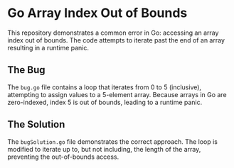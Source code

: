 # Go Array Index Out of Bounds

This repository demonstrates a common error in Go: accessing an array index out of bounds.  The code attempts to iterate past the end of an array resulting in a runtime panic.

## The Bug

The `bug.go` file contains a loop that iterates from 0 to 5 (inclusive), attempting to assign values to a 5-element array. Because arrays in Go are zero-indexed, index 5 is out of bounds, leading to a runtime panic.

## The Solution

The `bugSolution.go` file demonstrates the correct approach.  The loop is modified to iterate up to, but not including, the length of the array, preventing the out-of-bounds access.